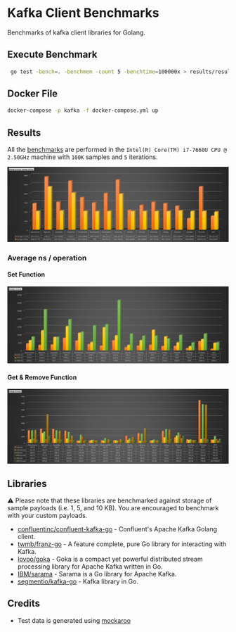 # Kafka Client Benchmarks

Benchmarks of kafka client libraries for Golang.

## Execute Benchmark

```bash
 go test -bench=. -benchmem -count 5 -benchtime=100000x > results/results.out
```

## Docker File

```bash
docker-compose -p kafka -f docker-compose.yml up
```

## Results

All the [benchmarks](/results.out) are performed in the `Intel(R) Core(TM) i7-7660U CPU @ 2.50GHz` machine with `100K` samples and `5` iterations.

![Average](/in-memory-cache/results/Average_Cache.png)

### Average ns / operation

#### Set Function

![Average_ns_per_operation_set.png](/in-memory-cache/results/Average_ns_per_operation_set.png)

#### Get & Remove Function

![Average_ns_per_operation_get_remove](/in-memory-cache/results/Average_ns_per_operation_get_remove.png)

## Libraries

:warning: Please note that these libraries are benchmarked against storage of sample payloads (i.e. 1, 5, and 10 KB). You are encouraged to benchmark with your custom payloads.

- [confluentinc/confluent-kafka-go](https://github.com/confluentinc/confluent-kafka-go) - Confluent's Apache Kafka Golang client.
- [twmb/franz-go](https://github.com/twmb/franz-go) - A feature complete, pure Go library for interacting with Kafka.
- [lovoo/goka](https://github.com/lovoo/goka) - Goka is a compact yet powerful distributed stream processing library for Apache Kafka written in Go.
- [IBM/sarama](https://github.com/IBM/sarama) - Sarama is a Go library for Apache Kafka.
- [segmentio/kafka-go](https://github.com/segmentio/kafka-go) - Kafka library in Go.
  
## Credits

- Test data is generated using [mockaroo](https://www.mockaroo.com/)
